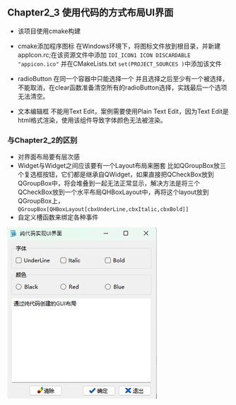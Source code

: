 ## Chapter2_3 使用代码的方式布局UI界面

- 该项目使用cmake构建

- cmake添加程序图标
在Windows环境下，将图标文件放到根目录，并新建appIcon.rc;在该资源文件中添加
`IDI_ICON1 ICON DISCARDABLE "appicon.ico"`
并在CMakeLists.txt `set(PROJECT_SOURCES )`中添加该文件

- radioButton 在同一个容器中只能选择一个
并且选择之后至少有一个被选择，不能取消，在clear函数准备清空所有的radioButton选择，实践最后一个选项无法清空。

- 文本编辑框
不能用Text Edit，案例需要使用Plain Text Edit，因为Text Edit是html格式渲染，使用该组件导致字体颜色无法被渲染。

### 与Chapter2_2的区别
- 对界面布局要有层次感
- Widget与Widget之间应该要有一个Layout布局来圈套
比如QGroupBox放三个复选框按钮，它们都是继承自QWidget，如果直接把QCheckBox放到QGroupBox中，将会堆叠到一起无法正常显示，解决方法是将三个QCheckBox放到一个水平布局QHBoxLayout中，再将这个layout放到QGroupBox上，`QGroupBox[QHBoxLayout[cbxUnderLine,cbxItalic,cbxBold]]`
- 自定义槽函数来绑定各种事件



![运行示例](https://github.com/honyer/qt6_dev_guide/blob/main/Chap02_Basics/samp2_3CodeUI/chapter2_3_preview.png)
